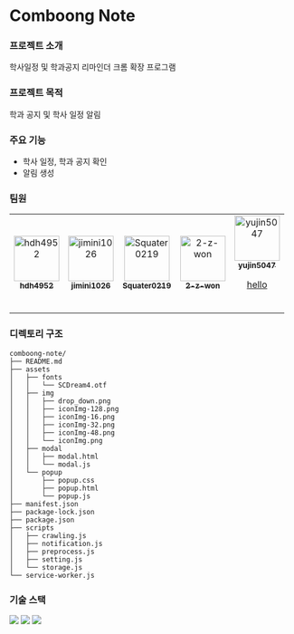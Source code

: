 # Comboong Note

### 프로젝트 소개

학사일정 및 학과공지 리마인더 크롬 확장 프로그램

### 프로젝트 목적

학과 공지 및 학사 일정 알림

### 주요 기능

- 학사 일정, 학과 공지 확인
- 알림 생성

### 팀원

<table>
  <tr>
    <td align="center">
      <a href="https://github.com/hdh4952">
        <img src="https://github.com/hdh4952.png" width="80" alt="hdh4952"/>
        <br />
        <sub><b>hdh4952</b></sub>
      </a>
      <br />
    </td>
    <td align="center">
      <a href="https://github.com/jimini1026">
      <img src="https://github.com/jimini1026.png" width="80" alt="jimini1026"/>
      <br />
      <sub><b>jimini1026</b></sub>
      </a>
      <br />
    </td>
    <td align="center">
      <a href="https://github.com/Squater0219">
      <img src="https://github.com/Squater0219.png" width="80" alt="Squater0219"/>
      <br />
      <sub><b>Squater0219</b></sub>
      </a>
      <br />
    </td>
    <td align="center">
      <a href="https://github.com/2-z-won">
      <img src="https://github.com/2-z-won.png" width="80" alt="2-z-won"/>
      <br />
      <sub><b>2-z-won</b></sub>
      </a>
      <br />
    </td>
    <td align="center">
      <a href="https://github.com/yujin5047">
      <img src="https://github.com/yujin5047.png" width="80" alt="yujin5047"/>
      <br />
      <sub><b>yujin5047</b></sub>
      <p>hello</p>
      </a>
      <br />
    </td>
  </tr>
</table>

### 디렉토리 구조

```plaintext
comboong-note/
├── README.md
├── assets
│   ├── fonts
│   │   └── SCDream4.otf
│   ├── img
│   │   ├── drop_down.png
│   │   ├── iconImg-128.png
│   │   ├── iconImg-16.png
│   │   ├── iconImg-32.png
│   │   ├── iconImg-48.png
│   │   └── iconImg.png
│   ├── modal
│   │   ├── modal.html
│   │   └── modal.js
│   └── popup
│       ├── popup.css
│       ├── popup.html
│       └── popup.js
├── manifest.json
├── package-lock.json
├── package.json
├── scripts
│   ├── crawling.js
│   ├── notification.js
│   ├── preprocess.js
│   ├── setting.js
│   └── storage.js
└── service-worker.js
```


### 기술 스택

<p>
  <img src="https://img.shields.io/badge/HTML5-E34F26?style=for-the-badge&logo=html5&logoColor=white">
  <img src="https://img.shields.io/badge/CSS3-1572B6?style=for-the-badge&logo=css3&logoColor=white">
  <img src="https://img.shields.io/badge/JavaScript-F7DF1E?style=for-the-badge&logo=javascript&logoColor=black">
</p>
